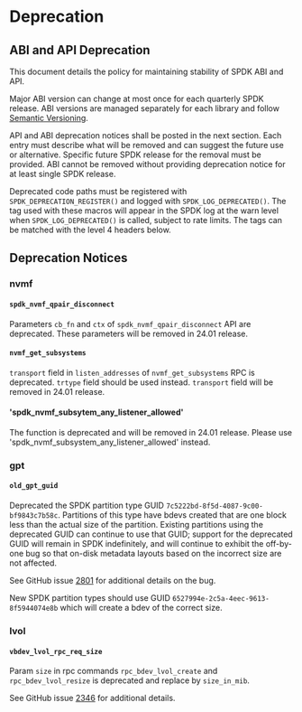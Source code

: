 # Deprecation

## ABI and API Deprecation

This document details the policy for maintaining stability of SPDK ABI and API.

Major ABI version can change at most once for each quarterly SPDK release.
ABI versions are managed separately for each library and follow [Semantic Versioning](https://semver.org/).

API and ABI deprecation notices shall be posted in the next section.
Each entry must describe what will be removed and can suggest the future use or alternative.
Specific future SPDK release for the removal must be provided.
ABI cannot be removed without providing deprecation notice for at least single SPDK release.

Deprecated code paths must be registered with `SPDK_DEPRECATION_REGISTER()` and logged with
`SPDK_LOG_DEPRECATED()`. The tag used with these macros will appear in the SPDK
log at the warn level when `SPDK_LOG_DEPRECATED()` is called, subject to rate limits.
The tags can be matched with the level 4 headers below.

## Deprecation Notices

### nvmf

#### `spdk_nvmf_qpair_disconnect`

Parameters `cb_fn` and `ctx` of `spdk_nvmf_qpair_disconnect` API are deprecated. These parameters
will be removed in 24.01 release.

#### `nvmf_get_subsystems`

`transport` field in `listen_addresses` of `nvmf_get_subsystems` RPC is deprecated.
`trtype` field should be used instead. `transport` field will be removed in 24.01 release.

#### 'spdk_nvmf_subsytem_any_listener_allowed'

The function is deprecated and will be removed in 24.01 release. Please use
'spdk_nvmf_subsystem_any_listener_allowed' instead.

### gpt

#### `old_gpt_guid`

Deprecated the SPDK partition type GUID `7c5222bd-8f5d-4087-9c00-bf9843c7b58c`. Partitions of this
type have bdevs created that are one block less than the actual size of the partition. Existing
partitions using the deprecated GUID can continue to use that GUID; support for the deprecated GUID
will remain in SPDK indefinitely, and will continue to exhibit the off-by-one bug so that on-disk
metadata layouts based on the incorrect size are not affected.

See GitHub issue [2801](https://github.com/spdk/spdk/issues/2801) for additional details on the bug.

New SPDK partition types should use GUID `6527994e-2c5a-4eec-9613-8f5944074e8b` which will create
a bdev of the correct size.

### lvol

#### `vbdev_lvol_rpc_req_size`

Param `size` in rpc commands `rpc_bdev_lvol_create` and `rpc_bdev_lvol_resize` is deprecated and
replace by `size_in_mib`.

See GitHub issue [2346](https://github.com/spdk/spdk/issues/2346) for additional details.

